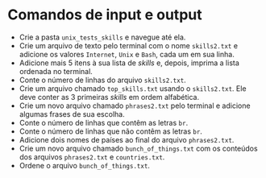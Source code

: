 # Comandos de input e output

- Crie a pasta `unix_tests_skills` e navegue até ela.
- Crie um arquivo de texto pelo terminal com o nome `skills2.txt` e adicione os valores `Internet`, `Unix` e `Bash`, cada um em sua linha.
- Adicione mais 5 itens à sua lista de _skills_ e, depois, imprima a lista ordenada no terminal.
- Conte o número de linhas do arquivo `skills2.txt`.
- Crie um arquivo chamado `top_skills.txt` usando o `skills2.txt`. Ele deve conter as 3 primeiras _skills_ em ordem alfabética.
- Crie um novo arquivo chamado `phrases2.txt` pelo terminal e adicione algumas frases de sua escolha.
- Conte o número de linhas que contêm as letras `br`.
- Conte o número de linhas que não contêm as letras `br`.
- Adicione dois nomes de países ao final do arquivo `phrases2.txt`.
- Crie um novo arquivo chamado `bunch_of_things.txt` com os conteúdos dos arquivos `phrases2.txt` e `countries.txt`.
- Ordene o arquivo `bunch_of_things.txt`.